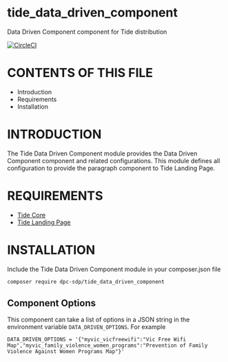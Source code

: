 # tide_data_driven_component
Data Driven Component component for Tide distribution

[![CircleCI](https://circleci.com/gh/dpc-sdp/tide_data_driven_component.svg?style=svg&circle-token=fa59f0c56069c182766c7e1e0d56eb9f205210ab)](https://circleci.com/gh/dpc-sdp/tide_data_driven_component)

# CONTENTS OF THIS FILE

* Introduction
* Requirements
* Installation

# INTRODUCTION
The Tide Data Driven Component module provides the Data Driven Component component and related configurations.
This module defines all configuration to provide the paragraph component to Tide Landing Page.

# REQUIREMENTS
* [Tide Core](https://github.com/dpc-sdp/tide_core)
* [Tide Landing Page](https://github.com/dpc-sdp/tide_landing_page)

# INSTALLATION
Include the Tide Data Driven Component module in your composer.json file

```bash
composer require dpc-sdp/tide_data_driven_component
```

## Component Options
This component can take a list of options in a JSON string in the environment
variable `DATA_DRIVEN_OPTIONS`. For example

```
DATA_DRIVEN_OPTIONS = '{"myvic_vicfreewifi":"Vic Free Wifi Map","myvic_family_violence_women_programs":"Prevention of Family Violence Against Women Programs Map"}'
```
